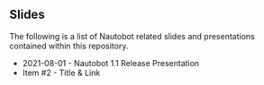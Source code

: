 ## Slides 

The following is a list of Nautobot related slides and presentations contained within this repository.

* 2021-08-01 - Nautobot 1.1 Release Presentation 
* Item #2 - Title & Link
